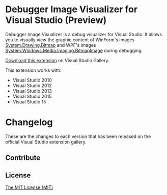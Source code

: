 # Debugger Image Visualizer for Visual Studio (Preview)

Debugger Image Visualizer is a debug visualizer for Visual Studio. It allows you to visually view the graphic content of WinForm's images [System.Drawing.Bitmap](https://msdn.microsoft.com/en-us/library/system.drawing.bitmap.aspx) and WPF's images [System.Windows.Media.Imaging.BitmapImage](https://msdn.microsoft.com/en-us/library/system.windows.media.imaging.bitmapimage.aspx) during debugging.

[Download this extension](https://visualstudiogallery.msdn.microsoft.com/xxxxxxxx-xxxx-xxxx-xxxx-xxxxxxxxxxxx) on Visual Studio Gallery.

This extension works with:
* Visual Studio 2010
* Visual Studio 2012
* Visual Studio 2013
* Visual Studio 2015
* Visual Studio 15

# Changelog

These are the changes to each version that has been released
on the official Visual Studio extension gallery.


## Contribute

## License

[The MIT License (MIT)](LICENSE)
